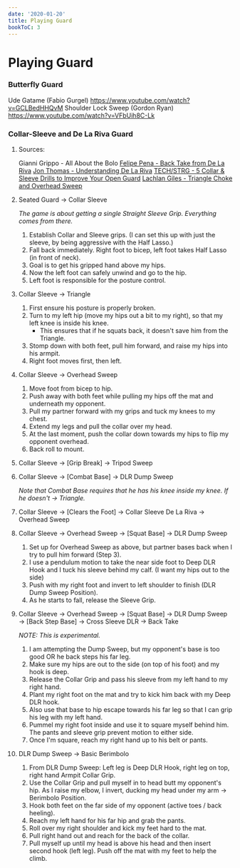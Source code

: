 ```yaml
---
date: '2020-01-20'
title: Playing Guard
bookToC: 3
---
```

# Playing Guard

### Butterfly Guard

Ude Gatame (Fabio Gurgel)
<https://www.youtube.com/watch?v=GCLBedHHQvM>
Shoulder Lock Sweep (Gordon Ryan)
<https://www.youtube.com/watch?v=VFbUih8C-Lk>


<a id="orgc7ef4df"></a>

### Collar-Sleeve and De La Riva Guard

1.  Sources:

    Gianni Grippo - All About the Bolo
    [Felipe Pena - Back Take from De La Riva](https://www.youtube.com/watch?v=2VvssgliEfk)
    [Jon Thomas - Understanding De La Riva](https://www.youtube.com/watch?v=-_Ye7G2N3S0)
    [TECH/STRG - 5 Collar & Sleeve Drills to Improve Your Open Guard](https://www.youtube.com/watch?v=qnrGgDIXyGE)
    [Lachlan Giles - Triangle Choke and Overhead Sweep](https://www.youtube.com/watch?v=IHgdNWKK1yM)

2.  Seated Guard $\rightarrow$ Collar Sleeve

    *The game is about getting a single Straight Sleeve Grip. Everything comes from there.*
    
    1.  Establish Collar and Sleeve grips. (I can set this up with just the sleeve, by being aggressive with the Half Lasso.)
    2.  Fall back immediately. Right foot to bicep, left foot takes Half Lasso (in front of neck).
    3.  Goal is to get his gripped hand above my hips.
    4.  Now the left foot can safely unwind and go to the hip.
    5.  Left foot is responsible for the posture control.

3.  Collar Sleeve $\rightarrow$ Triangle

    1.  First ensure his posture is properly broken.
    2.  Turn to my left hip (move my hips out a bit to my right), so that my left knee is inside his knee.
        -   This ensures that if he squats back, it doesn't save him from the Triangle.
    3.  Stomp down with both feet, pull him forward, and raise my hips into his armpit.
    4.  Right foot moves first, then left.

4.  Collar Sleeve $\rightarrow$ Overhead Sweep

    1.  Move foot from bicep to hip.
    2.  Push away with both feet while pulling my hips off the mat and underneath my opponent.
    3.  Pull my partner forward with my grips and tuck my knees to my chest.
    4.  Extend my legs and pull the collar over my head.
    5.  At the last moment, push the collar down towards my hips to flip my opponent overhead.
    6.  Back roll to mount.

5.  Collar Sleeve $\rightarrow$ [Grip Break] $\rightarrow$ Tripod Sweep

6.  Collar Sleeve $\rightarrow$ [Combat Base] $\rightarrow$ DLR Dump Sweep

    *Note that Combat Base requires that he has his knee inside my knee. If he doesn't $\rightarrow$ Triangle.*

7.  Collar Sleeve $\rightarrow$ [Clears the Foot] $\rightarrow$ Collar Sleeve De La Riva $\rightarrow$ Overhead Sweep

8.  Collar Sleeve $\rightarrow$ Overhead Sweep $\rightarrow$ [Squat Base] $\rightarrow$ DLR Dump Sweep

    1.  Set up for Overhead Sweep as above, but partner bases back when I try to pull him forward (Step 3).
    2.  I use a pendulum motion to take the near side foot to Deep DLR Hook and I tuck his sleeve behind my calf. (I want my hips out to the side)
    3.  Push with my right foot and invert to left shoulder to finish (DLR Dump Sweep Position).
    4.  As he starts to fall, release the Sleeve Grip.

9.  Collar Sleeve $\rightarrow$ Overhead Sweep $\rightarrow$ [Squat Base] $\rightarrow$ DLR Dump Sweep $\rightarrow$ [Back Step Base] $\rightarrow$ Cross Sleeve DLR $\rightarrow$ Back Take

    *NOTE: This is experimental.*
    
    1.  I am attempting the Dump Sweep, but my opponent's base is too good OR he back steps his far leg.
    2.  Make sure my hips are out to the side (on top of his foot) and my hook is deep.
    3.  Release the Collar Grip and pass his sleeve from my left hand to my right hand.
    4.  Plant my right foot on the mat and try to kick him back with my Deep DLR hook.
    5.  Also use that base to hip escape towards his far leg so that I can grip his leg with my left hand.
    6.  Pummel my right foot inside and use it to square myself behind him. The pants and sleeve grip prevent motion to either side.
    7.  Once I'm square, reach my right hand up to his belt or pants.

10. DLR Dump Sweep $\rightarrow$ Basic Berimbolo

    1.  From DLR Dump Sweep: Left leg is Deep DLR Hook, right leg on top, right hand Armpit Collar Grip.
    2.  Use the Collar Grip and pull myself in to head butt my opponent's hip. As I raise my elbow, I invert, ducking my head under my arm $\rightarrow$ Berimbolo Position.
    3.  Hook both feet on the far side of my opponent (active toes / back heeling).
    4.  Reach my left hand for his far hip and grab the pants.
    5.  Roll over my right shoulder and kick my feet hard to the mat.
    6.  Pull right hand out and reach for the back of the collar.
    7.  Pull myself up until my head is above his head and then insert second hook (left leg). Push off the mat with my feet to help the climb.

